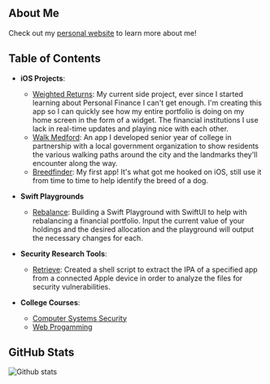 ## About Me

Check out my [personal website](https://samhollingsworth.github.io) to learn more about me!

## Table of Contents

* **iOS Projects**:
  + [Weighted Returns](https://github.com/samhollingsworth/weighted-returns#readme): My current side project, ever since I started learning about Personal Finance I can't get enough. I'm creating this app so I can quickly see how my entire portfolio is doing on my home screen in the form of a widget. The financial institutions I use lack in real-time updates and playing nice with each other.
  + [Walk Medford](https://github.com/walkMedfordiOS/iOSapp#readme): An app I developed senior year of college in partnership with a local government organization to show residents the various walking paths around the city and the landmarks they'll encounter along the way.
  + [Breedfinder](https://github.com/samhollingsworth/BreedFinder#readme): My first app! It's what got me hooked on iOS, still use it from time to time to help identify the breed of a dog.

* **Swift Playgrounds**
  + [Rebalance](https://github.com/samhollingsworth/swift-playgrounds): Building a Swift Playground with SwiftUI to help with rebalancing a financial portfolio. Input the current value of your holdings and the desired allocation and the playground will output the necessary changes for each.

* **Security Research Tools**:
  + [Retrieve](https://github.com/samhollingsworth/scripts#readme): Created a shell script to extract the IPA of a specified app from a connected Apple device in order to analyze the files for security vulnerabilities. 

* **College Courses**:
  + [Computer Systems Security](https://github.com/samhollingsworth/Computer-Systems-Security)
  + [Web Progamming](https://github.com/samhollingsworth/Web-Programming)

## GitHub Stats
![Github stats](https://github-readme-stats.vercel.app/api?username=samhollingsworth)
